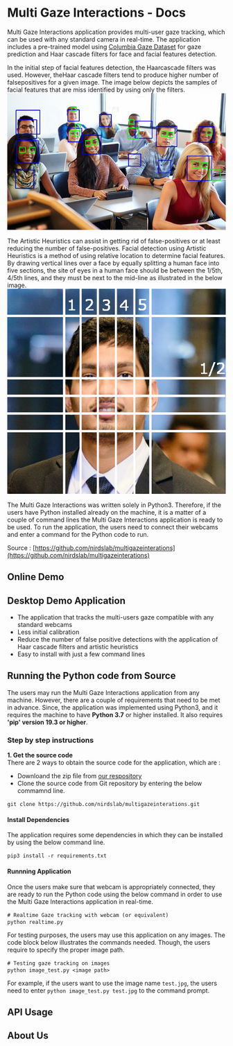 # Multi Gaze Interactions - Docs

Multi Gaze Interactions application provides multi-user gaze tracking, which can be used with any standard camera in real-time. The application includes a pre-trained model using [Columbia Gaze Dataset](http://www.cs.columbia.edu/CAVE/databases/columbia_gaze)
for gaze prediction and Haar cascade filters for face and facial features detection.

In the initial step of facial features detection, the Haarcascade filters was used. However, theHaar cascade filters tend to produce higher number of falsepositives for a given image. The image below depicts the samples of facial features that are miss identified by using only the filters.   
![Haarcascade filters only](./img/unnamed.jpg) 

The Artistic Heuristics can assist in getting rid of false-positives or at least reducing the number of false-positives.  Facial detection using Artistic Heuristics is a method of using relative location to determine facial features. By drawing vertical lines over a face by equally splitting a human face into five sections, the site of eyes in a human face should be between the 1/5th, 4/5th lines, and they must be next to the mid-line as illustrated in the below image.   
![Facial Artistic Heuristics](./img/dp2.jpg)  

The Multi Gaze Interactions was written solely in Python3. Therefore, if the users have Python installed already on the machine, it is a matter of a couple of command lines the Multi Gaze Interactions application is ready to be used. To run the application, the users need to connect their webcams and enter a command for the Python code to run. 

Source : [https://github.com/nirdslab/multigazeinterations](https://github.com/nirdslab/multigazeinterations)

## Online Demo
  
  
## Desktop Demo Application
  * The application that tracks the multi-users gaze compatible with any standard webcams  
  * Less initial calibration  
  * Reduce the number of false positive detections with the application of Haar cascade filters and artistic heuristics  
  * Easy to install with just a few command lines  

## Running the Python code from Source
The users may run the Multi Gaze Interactions application from any machine. However, there are a couple of requirements that need to be met in advance. Since, the application was implemented using Python3, and it requires the machine to have **Python 3.7** or  higher installed. It also requires **'pip' version 19.3 or higher**. 

### Step by step instructions
**1. Get the source code**  
There are 2 ways to obtain the source code for the application, which are :     
  * Downloand the zip file from [our respository](https://github.com/nirdslab/multigazeinterations)  
  * Clone the source code from Git repository by entering the below commamnd line.   

```shell 
git clone https://github.com/nirdslab/multigazeinterations.git
```

#### Install Dependencies
The application requires some dependencies in which they can be installed by using the below command line.   

```shell 
pip3 install -r requirements.txt 
```

#### Runnning Application
Once the users make sure that webcam is appropriately connected, they are ready to run the Python code using the below command in order to use the Multi Gaze Interactions application in real-time. 
```shell
# Realtime Gaze tracking with webcam (or equivalent)
python realtime.py 
```
For testing purposes, the users may use this application on any images.  The code block below illustrates the commands needed. Though, the users require to specify the proper image path.   
```shell 
# Testing gaze tracking on images
python image_test.py <image path>
```  
For example,  if the users want to use the image name `test.jpg`, the users need to enter  `python image_test.py test.jpg` to the command prompt.  

## API Usage


## About Us

